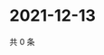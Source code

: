# 2021-12-13

共 0 条

<!-- BEGIN WEIBO -->
<!-- 最后更新时间 Mon Dec 13 2021 11:09:23 GMT+0800 (China Standard Time) -->

<!-- END WEIBO -->
